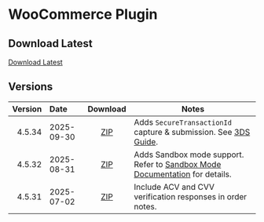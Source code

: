 # WooCommerce Plugin

## Download Latest

[Download Latest](/integration-guides/downloads/woocommerce-plugin/blackstone-gateway-latest.zip)

## Versions

| Version | Date | Download | Notes |
|--------:|:-----|:--------:|-------|
| 4.5.34 | 2025-09-30 | [ZIP](/integration-guides/downloads/woocommerce-plugin/blackstone-gateway-4.5.33.zip) | Adds `SecureTransactionId` capture & submission. See [3DS Guide](/integration-guides/three-domain-secure#step-4-include-securedata-and-securetransactionid-in-payment-requests). |
| 4.5.32 | 2025-08-31 | [ZIP](/integration-guides/downloads/woocommerce-plugin/blackstone-gateway-4.5.32.zip) | Adds Sandbox mode support. Refer to [Sandbox Mode Documentation](/integration-guides/sandbox) for details. |
| 4.5.31 | 2025-07-02 | [ZIP](/integration-guides/downloads/woocommerce-plugin/blackstone-gateway-4.5.31.zip) | Include ACV and CVV verification responses in order notes. |

